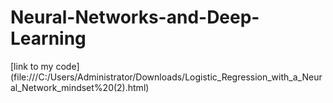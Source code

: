 # Neural-Networks-and-Deep-Learning
[link to my code] (file:///C:/Users/Administrator/Downloads/Logistic_Regression_with_a_Neural_Network_mindset%20(2).html)
